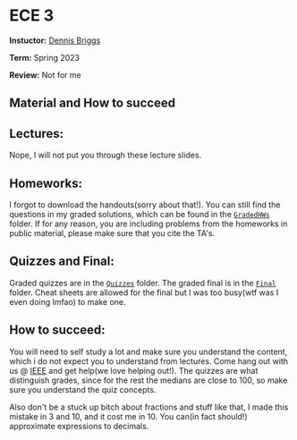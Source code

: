 # ECE 3

**Instuctor:** [Dennis Briggs](https://www.bruinwalk.com/professors/dennis-m-briggs/ec-engr-3/)

**Term:** Spring 2023

**Review:** Not for me

## Material and How to succeed
## Lectures:
Nope, I will not put you through these lecture slides. 

## Homeworks:
I forgot to download the handouts(sorry about that!). You can still find the questions in my graded solutions, which can be found in the [`GradedHWs`](./GradedHWs/) folder. If for any reason, you are including problems from the homeworks in public material, please make sure that you cite the TA's.

## Quizzes and Final:
Graded quizzes are in the [`Quizzes`](./Quizzes/) folder. The graded final is in the [`Final`](./Final/) folder. Cheat sheets are allowed for the final but I was too busy(wtf was I even doing lmfao) to make one.

## How to succeed:
You will need to self study a lot and make sure you understand the content, which i do not expect you to understand from lectures. Come hang out with us @ [IEEE](https://ieeebruins.com/lab) and get help(we love helping out!). The quizzes are what distinguish grades, since for the rest the medians are close to 100, so make sure you understand the quiz concepts.

Also don't be a stuck up bitch about fractions and stuff like that, I made this mistake in 3 and 10, and it cost me in 10. You can(in fact should!) approximate expressions to decimals.

